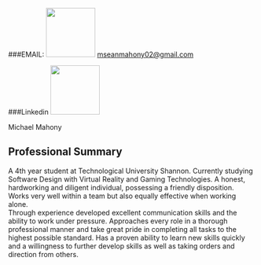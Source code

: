  
 ###EMAIL:
<img src="https://github.com/user-attachments/assets/f9d59a83-4eb4-45f0-bcc7-5e7c19321aa0" width="100" height="100">
 mseanmahony02@gmail.com
 
 ###Linkedin
 <img src="https://github.com/user-attachments/assets/a6af13a3-07b9-458d-afe8-efc145d15984" width="100" height="100">

 Michael Mahony



## Professional Summary
A 4th year student at Technological University Shannon. Currently studying Software Design with Virtual Reality and Gaming Technologies. A honest, hardworking and diligent individual, possessing a friendly disposition. Works very well within a team but also equally effective when working alone.  
Through experience developed excellent communication skills and the ability to work under pressure. Approaches every role in a thorough professional manner and take great pride in completing all tasks to the highest possible standard. Has a proven ability to learn new skills quickly and a willingness to further develop skills as well as taking orders and direction from others. 
